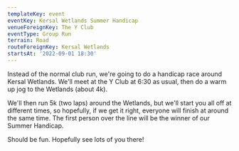 ```yaml
---
templateKey: event
eventKey: Kersal Wetlands Summer Handicap
venueForeignKey: The Y Club
eventType: Group Run
terrain: Road
routeForeignKey: Kersal Wetlands
startsAt: '2022-09-01 18:30'
---
```

Instead of the normal club run, we're going to do a handicap race around Kersal Wetlands. We'll meet at the Y Club at 6:30 as usual, then do a warm up jog to the Wetlands (about 4k). 

We'll then run 5k (two laps) around the Wetlands, but we'll start you all off at different times, so hopefully, if we get it right, everyone will finish at around the same time. The first person over the line will be the winner of our Summer Handicap.

Should be fun. Hopefully see lots of you there!